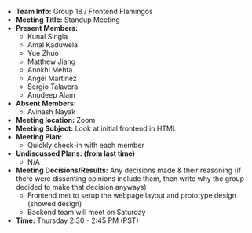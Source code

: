 * **Team Info:** Group 18 / Frontend Flamingos
* **Meeting Title:** Standup Meeting
* **Present Members:**
  - Kunal Singla
  - Amal Kaduwela
  - Yue Zhuo
  - Matthew Jiang
  - Anokhi Mehta
  - Angel Martinez
  - Sergio Talavera
  - Anudeep Alam
* **Absent Members:**
  - Avinash Nayak
* **Meeting location:** Zoom
* **Meeting Subject:** Look at initial frontend in HTML
* **Meeting Plan:**
  - Quickly check-in with each member
* **Undiscussed Plans: (from last time)** 
  - N/A
* **Meeting Decisions/Results:** Any decisions made & their reasoning (if there were dissenting opinions include them, then write why the group decided to make that decision anyways)
  - Frontend met to setup the webpage layout and prototype design (showed design)
  - Backend team will meet on Saturday
* **Time:** Thursday 2:30 - 2:45 PM (PST)